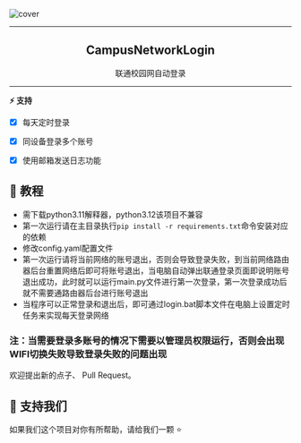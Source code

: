 ![cover](https://yupao.site/wp-content/uploads/2023/10/index-e1697386686847.png)

------------------------------------
<p align="center">
  <h2 align="center">CampusNetworkLogin</h2>
  <p align="center">
    联通校园网自动登录
    <br/>
  </p>
</p>

***
**⚡ 支持**   
* [x] 每天定时登录
* [x] 同设备登录多个账号
* [x] 使用邮箱发送日志功能


## 🔧 教程
* 需下载python3.11解释器，python3.12该项目不兼容
* 第一次运行请在主目录执行```pip install -r requirements.txt```命令安装对应的依赖
* 修改config.yaml配置文件
* 第一次运行请将当前网络的账号退出，否则会导致登录失败，到当前网络路由器后台重置网络后即可将账号退出，当电脑自动弹出联通登录页面即说明账号退出成功，此时就可以运行main.py文件进行第一次登录，第一次登录成功后就不需要通路由器后台进行账号退出
* 当程序可以正常登录和退出后，即可通过login.bat脚本文件在电脑上设置定时任务来实现每天登录网络
### 注：当需要登录多账号的情况下需要以管理员权限运行，否则会出现WIFI切换失败导致登录失败的问题出现


欢迎提出新的点子、 Pull Request。  


## 💪 支持我们

如果我们这个项目对你有所帮助，请给我们一颗 ⭐️
